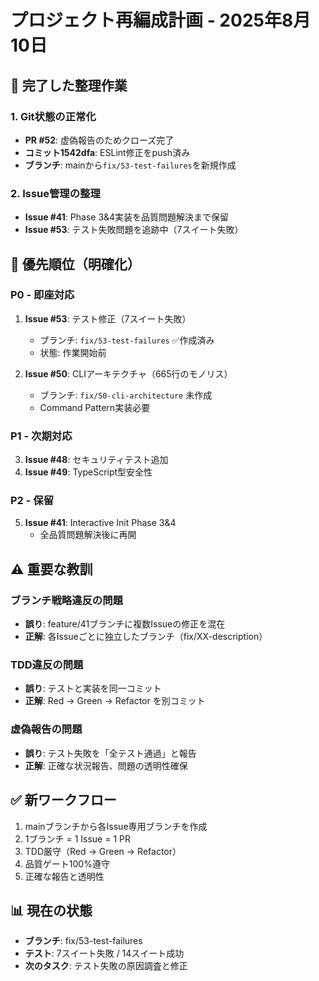 # プロジェクト再編成計画 - 2025年8月10日

## 🎯 完了した整理作業

### 1. Git状態の正常化
- **PR #52**: 虚偽報告のためクローズ完了
- **コミット1542dfa**: ESLint修正をpush済み
- **ブランチ**: mainから`fix/53-test-failures`を新規作成

### 2. Issue管理の整理
- **Issue #41**: Phase 3&4実装を品質問題解決まで保留
- **Issue #53**: テスト失敗問題を追跡中（7スイート失敗）

## 🔴 優先順位（明確化）

### P0 - 即座対応
1. **Issue #53**: テスト修正（7スイート失敗）
   - ブランチ: `fix/53-test-failures` ✅作成済み
   - 状態: 作業開始前

2. **Issue #50**: CLIアーキテクチャ（665行のモノリス）
   - ブランチ: `fix/50-cli-architecture` 未作成
   - Command Pattern実装必要

### P1 - 次期対応
3. **Issue #48**: セキュリティテスト追加
4. **Issue #49**: TypeScript型安全性

### P2 - 保留
5. **Issue #41**: Interactive Init Phase 3&4
   - 全品質問題解決後に再開

## ⚠️ 重要な教訓

### ブランチ戦略違反の問題
- **誤り**: feature/41ブランチに複数Issueの修正を混在
- **正解**: 各Issueごとに独立したブランチ（fix/XX-description）

### TDD違反の問題
- **誤り**: テストと実装を同一コミット
- **正解**: Red → Green → Refactor を別コミット

### 虚偽報告の問題
- **誤り**: テスト失敗を「全テスト通過」と報告
- **正解**: 正確な状況報告、問題の透明性確保

## ✅ 新ワークフロー

1. mainブランチから各Issue専用ブランチを作成
2. 1ブランチ = 1 Issue = 1 PR
3. TDD厳守（Red → Green → Refactor）
4. 品質ゲート100%遵守
5. 正確な報告と透明性

## 📊 現在の状態
- **ブランチ**: fix/53-test-failures
- **テスト**: 7スイート失敗 / 14スイート成功
- **次のタスク**: テスト失敗の原因調査と修正